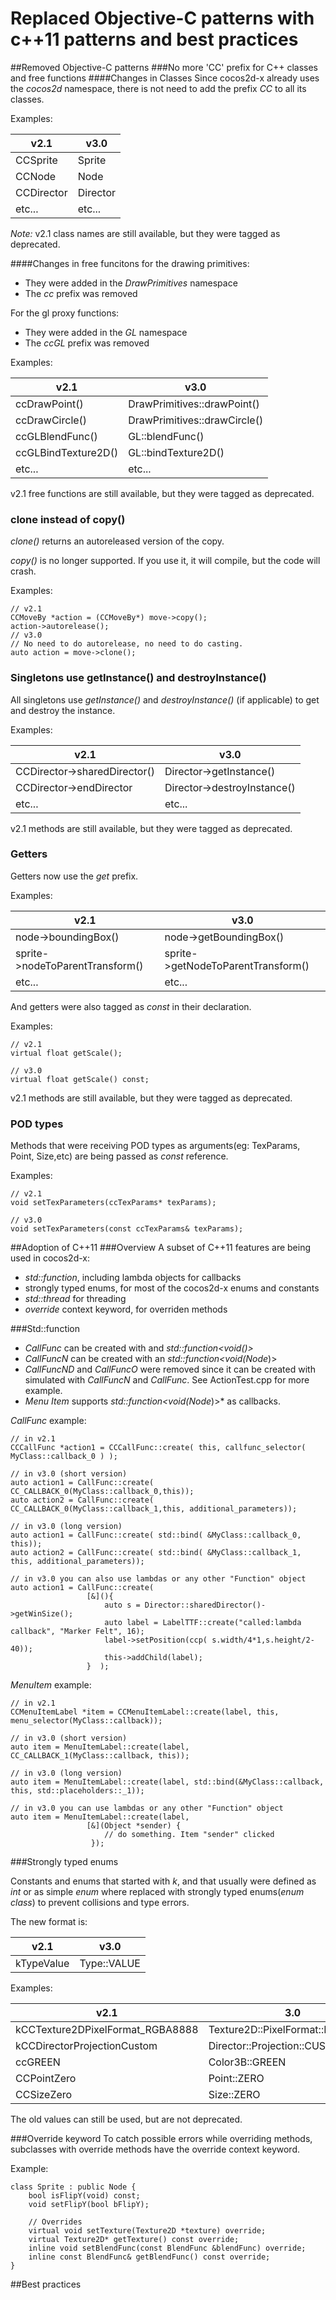 # Replaced Objective-C patterns with c++11 patterns and best practices

##Removed Objective-C patterns
###No more 'CC' prefix for C++ classes and free functions
####Changes in Classes
Since cocos2d-x already uses the *cocos2d* namespace, there is not need to add the prefix *CC* to all its classes.

Examples:

|v2.1|v3.0|
|---|---|
|CCSprite|Sprite|
|CCNode|Node|
|CCDirector|Director|
|etc...|etc...|

*Note:* v2.1 class names are still available, but they were tagged as deprecated.

####Changes in free funcitons
for the drawing primitives:

- They were added in the *DrawPrimitives* namespace
- The *cc* prefix was removed

For the gl proxy functions:

- They were added in the *GL* namespace
- The *ccGL* prefix was removed

Examples:


|v2.1|v3.0|
|---|---|
|ccDrawPoint()|DrawPrimitives::drawPoint()|
|ccDrawCircle()|DrawPrimitives::drawCircle()|
|ccGLBlendFunc()|GL::blendFunc()|
|ccGLBindTexture2D()|GL::bindTexture2D()|
|etc...|etc...|

v2.1 free functions are still available, but they were tagged as deprecated.

### clone instead of copy()
*clone()* returns an autoreleased version of the copy.

*copy()* is no longer supported. If you use it, it will compile, but the code will crash.

Examples:

```
// v2.1
CCMoveBy *action = (CCMoveBy*) move->copy();
action->autorelease();
// v3.0
// No need to do autorelease, no need to do casting.
auto action = move->clone();
```
### Singletons use getInstance() and destroyInstance()
All singletons use *getInstance()* and *destroyInstance()* (if applicable) to get and destroy the instance.

Examples:

|v2.1|v3.0|
|---|---|
|CCDirector->sharedDirector()|Director->getInstance()|
|CCDirector->endDirector|Director->destroyInstance()|
|etc...|etc...|

v2.1 methods are still available, but they were tagged as deprecated.


### Getters
Getters now use the *get* prefix.

Examples:


|v2.1|v3.0|
|---|---|
|node->boundingBox()|node->getBoundingBox()|
|sprite->nodeToParentTransform()|sprite->getNodeToParentTransform()|
|etc...|etc...|

And getters were also tagged as *const* in their declaration.

Examples:

```
// v2.1
virtual float getScale();

// v3.0
virtual float getScale() const;
```
v2.1 methods are still available, but they were tagged as deprecated.


### POD types
Methods that were receiving POD types as arguments(eg: TexParams, Point, Size,etc) are being passed as *const* reference.

Examples:

```
// v2.1
void setTexParameters(ccTexParams* texParams);

// v3.0
void setTexParameters(const ccTexParams& texParams);
```


##Adoption of C++11
###Overview
A subset of C++11 features are being used in cocos2d-x:

- *std::function*, including lambda objects for callbacks
- strongly typed enums, for most of the cocos2d-x enums and constants
- *std::thread* for threading
- *override* context keyword, for overriden methods

###Std::function

- *CallFunc* can be created with and *std::function<void()>*
- *CallFuncN* can be created with an *std::function<void(Node*)>
- *CallFuncND* and *CallFuncO* were removed since it can be created with simulated with *CallFuncN* and *CallFunc*. See ActionTest.cpp for more example.
- *Menu Item* supports *std::function<void(Node*)>* as callbacks.

*CallFunc* example:

```
// in v2.1
CCCallFunc *action1 = CCCallFunc::create( this, callfunc_selector( MyClass::callback_0 ) );

// in v3.0 (short version)
auto action1 = CallFunc::create( CC_CALLBACK_0(MyClass::callback_0,this));
auto action2 = CallFunc::create( CC_CALLBACK_0(MyClass::callback_1,this, additional_parameters));

// in v3.0 (long version)
auto action1 = CallFunc::create( std::bind( &MyClass::callback_0, this));
auto action2 = CallFunc::create( std::bind( &MyClass::callback_1, this, additional_parameters));

// in v3.0 you can also use lambdas or any other "Function" object
auto action1 = CallFunc::create( 
                 [&](){
                     auto s = Director::sharedDirector()->getWinSize();
                     auto label = LabelTTF::create("called:lambda callback", "Marker Felt", 16);
                     label->setPosition(ccp( s.width/4*1,s.height/2-40));
                     this->addChild(label);
                 }  );
```

*MenuItem* example:

```
// in v2.1
CCMenuItemLabel *item = CCMenuItemLabel::create(label, this, menu_selector(MyClass::callback));

// in v3.0 (short version)
auto item = MenuItemLabel::create(label, CC_CALLBACK_1(MyClass::callback, this));

// in v3.0 (long version)
auto item = MenuItemLabel::create(label, std::bind(&MyClass::callback, this, std::placeholders::_1));

// in v3.0 you can use lambdas or any other "Function" object
auto item = MenuItemLabel::create(label, 
                 [&](Object *sender) {
                     // do something. Item "sender" clicked
                  });
```

###Strongly typed enums

Constants and enums that started with *k*, and that usually were defined as *int* or as simple *enum* where replaced with strongly typed enums(*enum class*) to prevent collisions and type errors.

The new format is:

|v2.1|v3.0|
|---|---|
|kTypeValue|Type::VALUE|

Examples:

|v2.1|3.0|
|---|---|
|kCCTexture2DPixelFormat_RGBA8888|Texture2D::PixelFormat::RGBA8888|
|kCCDirectorProjectionCustom|Director::Projection::CUSTOM|
|ccGREEN|Color3B::GREEN|
|CCPointZero|Point::ZERO|
|CCSizeZero|Size::ZERO|

The old values can still be used, but are not deprecated.

###Override keyword
To catch possible errors while overriding methods, subclasses with override methods have the override context keyword.

Example:

```
class Sprite : public Node {
    bool isFlipY(void) const;
    void setFlipY(bool bFlipY);

    // Overrides
    virtual void setTexture(Texture2D *texture) override;
    virtual Texture2D* getTexture() const override;
    inline void setBlendFunc(const BlendFunc &blendFunc) override;
    inline const BlendFunc& getBlendFunc() const override;
}
```

##Best practices
